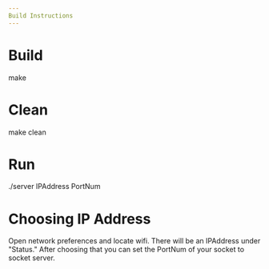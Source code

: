```yaml
---
Build Instructions
---
```


# Build
make

# Clean
make clean

# Run
./server IPAddress PortNum


# Choosing IP Address
Open network preferences and locate wifi. There will be an IPAddress under "Status." After choosing that you can set the PortNum of your socket to socket server.
